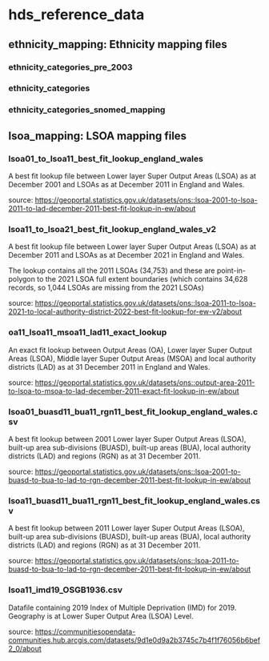 # hds_reference_data

## ethnicity_mapping: Ethnicity mapping files

### ethnicity_categories_pre_2003
### ethnicity_categories
### ethnicity_categories_snomed_mapping

## lsoa_mapping: LSOA mapping files

### lsoa01_to_lsoa11_best_fit_lookup_england_wales
A best fit lookup file between Lower layer Super Output Areas (LSOA) as at December 2001 and LSOAs as at December 2011 in England and Wales.

source: https://geoportal.statistics.gov.uk/datasets/ons::lsoa-2001-to-lsoa-2011-to-lad-december-2011-best-fit-lookup-in-ew/about

### lsoa11_to_lsoa21_best_fit_lookup_england_wales_v2
A best fit lookup file between Lower layer Super Output Areas (LSOA) as at December 2011 and LSOAs as at December 2021 in England and Wales.

The lookup contains all the 2011 LSOAs (34,753) and these are point-in-polygon to the 2021 LSOA full extent boundaries (which contains 34,628 records, so 1,044 LSOAs are missing from the 2021 LSOAs)

source: https://geoportal.statistics.gov.uk/datasets/ons::lsoa-2011-to-lsoa-2021-to-local-authority-district-2022-best-fit-lookup-for-ew-v2/about


### oa11_lsoa11_msoa11_lad11_exact_lookup

An exact fit lookup between Output Areas (OA), Lower layer Super Output Areas (LSOA), Middle layer Super Output Areas (MSOA) and local authority districts (LAD) as at 31 December 2011 in England and Wales.

source: https://geoportal.statistics.gov.uk/datasets/ons::output-area-2011-to-lsoa-to-msoa-to-lad-december-2011-exact-fit-lookup-in-ew/about

### lsoa01_buasd11_bua11_rgn11_best_fit_lookup_england_wales.csv

A best fit lookup between 2001 Lower layer Super Output Areas (LSOA), built-up area sub-divisions (BUASD), built-up areas (BUA), local authority districts (LAD) and regions (RGN) as at 31 December 2011.

source: https://geoportal.statistics.gov.uk/datasets/ons::lsoa-2001-to-buasd-to-bua-to-lad-to-rgn-december-2011-best-fit-lookup-in-ew/about

### lsoa11_buasd11_bua11_rgn11_best_fit_lookup_england_wales.csv

A best fit lookup between 2011 Lower layer Super Output Areas (LSOA), built-up area sub-divisions (BUASD), built-up areas (BUA), local authority districts (LAD) and regions (RGN) as at 31 December 2011.

source: https://geoportal.statistics.gov.uk/datasets/ons::lsoa-2011-to-buasd-to-bua-to-lad-to-rgn-december-2011-best-fit-lookup-in-ew/about

### lsoa11_imd19_OSGB1936.csv

Datafile containing 2019 Index of Multiple Deprivation (IMD) for 2019. Geography is at Lower Super Output Area (LSOA) Level.

source: https://communitiesopendata-communities.hub.arcgis.com/datasets/9d1e0d9a2b3745c7b4f1f76056b6bef2_0/about